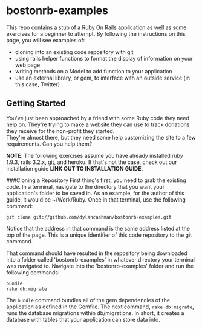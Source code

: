 bostonrb-examples
=================

This repo contains a stub of a Ruby On Rails application as well 
as some exercises for a beginner to attempt. By following the 
instructions on this page, you will see examples of:

- cloning into an existing code repository with git
- using rails helper functions to format the display of information
 on your web page
- writing methods on a Model to add function to your application
- use an external library, or gem, to interface with an outside
 service (in this case, Twitter)

Getting Started
---------------

You've just been approached by a friend with some Ruby code they
need help on. They're trying to make a website they can use to 
track donations they receive for the non-profit they started.  
They're almost there, but they need some help customizing the
site to a few requirements.  Can you help them?

__NOTE__: The following exercises assume you have already installed
ruby 1.9.3, rails 3.2.x, git, and heroku.  If that's not the case,
check out our installation guide __LINK OUT TO INSTALLATION GUIDE__.

###Cloning a Repository
First thing's first, you need to grab the existing code. In a
terminal, navigate to the directory that you want your application's
folder to be saved in.  As an example, for the author of this guide,
it would be ~/Work/Ruby.  Once in that terminal, use the following
command:

    git clone git://github.com/dylancashman/bostonrb-examples.git
    
Notice that the address in that command is the same address listed
at the top of the page.  This is a unique identifier of this code
repository to the git command.

That command should have resulted in the repository being downloaded
into a folder called 'bostonrb-examples' in whatever directory your
terminal was navigated to.  Navigate into the 'bostonrb-examples' 
folder and run the following commands:

    bundle
    rake db:migrate
    
The `bundle` command bundles all of the gem dependencies of the
application as defined in the Gemfile.  The next command, 
`rake db:migrate`, runs the database migrations within db/migrations.
In short, it creates a database with tables that your application
can store data into.